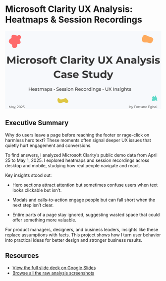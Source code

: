 # Microsoft Clarity UX Analysis: Heatmaps & Session Recordings


![](./images/Cover_Page.png)

## Executive Summary
Why do users leave a page before reaching the footer or rage-click on harmless hero text? These moments often signal deeper UX issues that quietly hurt engagement and conversions.

To find answers, I analyzed Microsoft Clarity’s public demo data from April 25 to May 1, 2025. I explored heatmaps and session recordings across desktop and mobile, studying how real people navigate and react.

Key insights stood out:

- Hero sections attract attention but sometimes confuse users when text looks clickable but isn’t.

- Modals and calls-to-action engage people but can fall short when the next step isn’t clear.

- Entire parts of a page stay ignored, suggesting wasted space that could offer something more valuable.

For product managers, designers, and business leaders, insights like these replace assumptions with facts. This project shows how I turn user behavior into practical ideas for better design and stronger business results.





## Resources

- [View the full slide deck on Google Slides](./docs/Microsoft_Clarity_UX_Analysis_Report.pdf)
- [Browse all the raw analysis screenshots](./images/)

